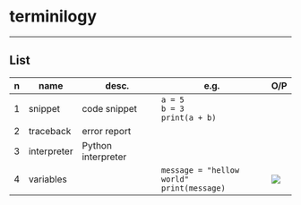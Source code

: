# terminilogy

---

## List
|n|name|desc.|e.g.|O/P|
|-|----|-----|----|---|
|1|snippet|code snippet|`a = 5`<br/>`b = 3`<br/>`print(a + b)`|
|2|traceback|error report|
|3|interpreter|Python interpreter||
|4|variables||`message = "hellow world"`<br>`print(message)`|<img src="https://i.imgur.com/p0nWDBJ.png">|
